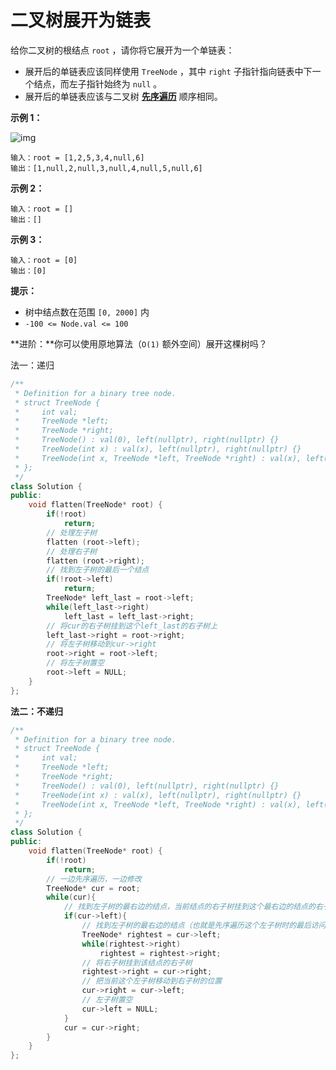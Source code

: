 # 二叉树展开为链表

给你二叉树的根结点 `root` ，请你将它展开为一个单链表：

- 展开后的单链表应该同样使用 `TreeNode` ，其中 `right` 子指针指向链表中下一个结点，而左子指针始终为 `null` 。
- 展开后的单链表应该与二叉树 [**先序遍历**](https://baike.baidu.com/item/先序遍历/6442839?fr=aladdin) 顺序相同。

 

**示例 1：**

![img](https://assets.leetcode.com/uploads/2021/01/14/flaten.jpg)

```
输入：root = [1,2,5,3,4,null,6]
输出：[1,null,2,null,3,null,4,null,5,null,6]
```

**示例 2：**

```
输入：root = []
输出：[]
```

**示例 3：**

```
输入：root = [0]
输出：[0]
```

 

**提示：**

- 树中结点数在范围 `[0, 2000]` 内
- `-100 <= Node.val <= 100`

 

**进阶：**你可以使用原地算法（`O(1)` 额外空间）展开这棵树吗？



法一：递归

```cpp
/**
 * Definition for a binary tree node.
 * struct TreeNode {
 *     int val;
 *     TreeNode *left;
 *     TreeNode *right;
 *     TreeNode() : val(0), left(nullptr), right(nullptr) {}
 *     TreeNode(int x) : val(x), left(nullptr), right(nullptr) {}
 *     TreeNode(int x, TreeNode *left, TreeNode *right) : val(x), left(left), right(right) {}
 * };
 */
class Solution {
public:
    void flatten(TreeNode* root) {
        if(!root)
            return;
        // 处理左子树
        flatten (root->left);
        // 处理右子树
        flatten (root->right);
        // 找到左子树的最后一个结点
        if(!root->left)
            return;
        TreeNode* left_last = root->left;
        while(left_last->right)
            left_last = left_last->right;
        // 将cur的右子树挂到这个left_last的右子树上
        left_last->right = root->right;
        // 将左子树移动到cur->right
        root->right = root->left;
        // 将左子树置空
        root->left = NULL;
    }
};
```

**法二：不递归**

```cpp
/**
 * Definition for a binary tree node.
 * struct TreeNode {
 *     int val;
 *     TreeNode *left;
 *     TreeNode *right;
 *     TreeNode() : val(0), left(nullptr), right(nullptr) {}
 *     TreeNode(int x) : val(x), left(nullptr), right(nullptr) {}
 *     TreeNode(int x, TreeNode *left, TreeNode *right) : val(x), left(left), right(right) {}
 * };
 */
class Solution {
public:
    void flatten(TreeNode* root) {
        if(!root)
            return;
        // 一边先序遍历，一边修改
        TreeNode* cur = root;
        while(cur){
            // 找到左子树的最右边的结点，当前结点的右子树挂到这个最右边的结点的右子树上
            if(cur->left){
                // 找到左子树的最右边的结点（也就是先序遍历这个左子树时的最后访问到的结点）
                TreeNode* rightest = cur->left;
                while(rightest->right)
                    rightest = rightest->right;
                // 将右子树挂到该结点的右子树
                rightest->right = cur->right;
                // 把当前这个左子树移动到右子树的位置
                cur->right = cur->left;
                // 左子树置空
                cur->left = NULL;
            }
            cur = cur->right;  
        }
    }
};
```

